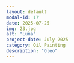 ```yaml
---
layout: default
modal-id: 17
date: 2025-07-25
img: 23.jpg
alt: "Luna"
project-date: July 2025
category: Oil Painting
description: "Oleo"
---
```

